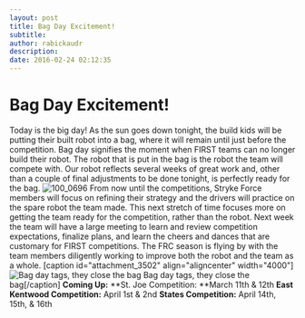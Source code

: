 ```yaml
---
layout: post
title: Bag Day Excitement!
subtitle:
author: rabickaudr
description:
date: 2016-02-24 02:12:35
---
```


# Bag Day Excitement!

Today is the big day! As the sun goes down tonight, the build kids will be putting their built robot into a bag, where it will remain until just before the competition. Bag day signifies the moment when FIRST teams can no longer build their robot. The robot that is put in the bag is the robot the team will compete with. Our robot reflects several weeks of great work and, other than a couple of final adjustments to be done tonight, is perfectly ready for the bag. ![100_0696](/wp-content/uploads/2016/02/100_0696.jpg) From now until the competitions, Stryke Force members will focus on refining their strategy and the drivers will practice on the spare robot the team made. This next stretch of time focuses more on getting the team ready for the competition, rather than the robot. Next week the team will have a large meeting to learn and review competition expectations, finalize plans, and learn the cheers and dances that are customary for FIRST competitions. The FRC season is flying by with the team members diligently working to improve both the robot and the team as a whole. [caption id="attachment_3502" align="aligncenter" width="4000"]![Bag day tags, they close the bag](http://strykeforce.org/wp-content/uploads/2016/02/100_0709.jpg) Bag day tags, they close the bag[/caption] **Coming Up:** **St. Joe Competition: **March 11th & 12th **East Kentwood Competition:** April 1st & 2nd **States Competition:** April 14th, 15th, & 16th
